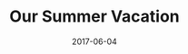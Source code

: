 ---
title: "Our Summer Vacation"
show_title_on_cover: true
date: "2017-06-04"
version: 2
volume: 1
issue: 1
category: "Facebook Gallery"
format: "caption-slideshow-v2022_1"
synopsis: "Zene and Zeanne had a vacation in Zamboanga and Cagayan de Oro, and it was a blast!"
url: ""
modes: [
    {mode_name: "Original", call_at: [0, 1, 2, 3, 4, 5, 6, 7, 8, 9, 10, 11]}
]
---